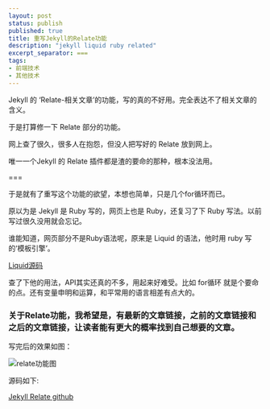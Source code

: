 ```yaml
---
layout: post
status: publish
published: true
title: 重写Jekyll的Relate功能
description: "jekyll liquid ruby related"
excerpt_separator: ===
tags:
- 前端技术
- 其他技术
---
```


Jekyll 的 ‘Relate-相关文章’的功能，写的真的不好用。完全表达不了相关文章的含义。

于是打算修一下 Relate 部分的功能。

网上查了很久，很多人在抱怨，但没人把写好的 Relate 放到网上。

唯一一个Jekyll 的 Relate 插件都是渣的要命的那种，根本没法用。

===

于是就有了重写这个功能的欲望，本想也简单，只是几个for循环而已。

原以为是 Jekyll 是 Ruby 写的，网页上也是 Ruby，还复习了下 Ruby 写法。以前写过很久没用就会忘记。

谁能知道，网页部分不是Ruby语法呢，原来是 Liquid 的语法，他时用 ruby 写的‘模板引擎’。

[Liquid源码](https://github.com/Shopify/liquid)

查了下他的用法，API其实还真的不多，用起来好难受。比如 for循环 就是个要命的点。还有变量申明和运算，和平常用的语言相差有点大的。

### 关于Relate功能，我希望是，有最新的文章链接，之前的文章链接和之后的文章链接，让读者能有更大的概率找到自己想要的文章。

写完后的效果如图：

![relate功能图](/assets/uploads/2018/07/jekyll-relate.png)


源码如下:

[Jekyll Relate github](https://github.com/luzexi/jekyll-relate)

